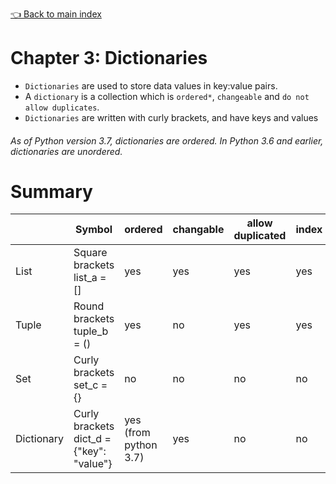 [👈 Back to main index](README.md)
# Chapter 3: Dictionaries

- `Dictionaries` are used to store data values in key:value pairs. </br>
- A `dictionary` is a collection which is `ordered*`, `changeable` and `do not allow duplicates`. </br>
- `Dictionaries` are written with curly brackets, and have keys and values </br>

###### As of Python version 3.7, dictionaries are ordered. In Python 3.6 and earlier, dictionaries are unordered.

# Summary

|            | Symbol                                   | ordered               | changable | allow duplicated | index |
|------------|------------------------------------------|-----------------------|-----------|------------------|-------|
| List       | Square brackets list_a = []              | yes                   | yes       | yes              | yes   |
| Tuple      | Round brackets tuple_b = ()              | yes                   | no        | yes              | yes   |
| Set        | Curly brackets set_c = {}                | no                    | no        | no               | no    |
| Dictionary | Curly brackets dict_d = {"key": "value"} | yes (from python 3.7) | yes       | no               | no    |